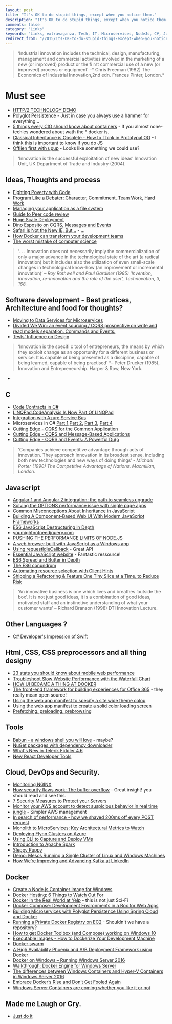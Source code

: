 ```yaml
---
layout: post
title: "It's OK to do stupid things, except when you notice them."
description: "It's OK to do stupid things, except when you notice them."
comments: false
category: "Links"
keywords: "Links, extravaganza, Tech, IT, Microservices, NodeJs, C#, Javascript, Solution architecture"
redirect_from: "/2015/Its-OK-to-do-stupid-things-except-when-you-notice-them/"
---
```


> ‘Industrial innovation includes the technical, design, manufacturing, management and
> commercial activities involved in the marketing of a new (or improved) product or the fi rst
> commercial use of a new (or improved) process or equipment’ –* Chris Freeman (1982) The Economics of Industrial Innovation,2nd edn. Frances Pinter, London.*

#  Must see #
 * [HTTP/2 TECHNOLOGY DEMO](http://www.http2demo.io/?utm_source=webopsweekly&utm_medium=email)
 * [Polyglot Persistence](http://martinfowler.com/bliki/PolyglotPersistence.html) - Just in case you always use a hammer for everything...
 * [5 things every CIO should know about containers](https://www-304.ibm.com/connections/blogs/aim/entry/5_things_every_cio_should_know_about_containers) - If you almost none-techies wondered about wath the * docker is.
 * [Classical Inheritance is Obsolete - How to Think in Prototypal OO](https://vimeo.com/69255635) - I think this is important to know if you do JS
 * [Offlien first with upup](https://www.talater.com/upup/) - Looks like something we could use?


> ‘Innovation is the successful exploitation of new ideas’ Innovation Unit, UK Department of Trade and Industry (2004).

##  Ideas, Thoughts and process  ##
 * [Fighting Poverty with Code](https://medium.com/end-homelessness/fighting-poverty-with-code-d1ed3ebd982d)
 * [Program Like a Debater: Character, Commitment, Team Work, Hard Work](http://blog.8thlight.com/rob-mulholand/2015/08/28/program-like-debater.html)
 * [Managing your application as a file system](http://vanillajava.blogspot.dk/2015/08/managing-your-application-as-file-system.html)
 * [Guide to Peer code review](http://www2.smartbear.com/Guide-To-Peer-Code-Review-Infographic.html)
 * [Huge Scale Deployment](https://lostechies.com/andrewsiemer/2015/08/28/huge-scale-deployments/)
 * [Dino Esposito on CQRS, Messages and Events](http://www.infoq.com/news/2015/08/cqrs-messages-events)
 * [Safari is Not the New IE, But…](http://developer.telerik.com/featured/safari-is-not-the-new-ie-but/) - ...
 * [How Docker can transform your development teams](http://www.cio.com/article/2977881/open-source-development/how-docker-can-transform-your-development-teams.html)
 * [The worst mistake of computer science](https://www.lucidchart.com/techblog/2015/08/31/the-worst-mistake-of-computer-science/)

> ‘. . . Innovation does not necessarily imply the commercialization of only a major advance in
> the technological state of the art (a radical innovation) but it includes also the utilization of even
> small-scale changes in technological know-how (an improvement or incremental innovation)’ *– Roy Rothwell and Paul Gardiner (1985) ‘Invention, innovation, re-innovation and the role of the user’, Technovation, 3, 168.*


##  Software development - Best pratices, Architecture and food for thoughts? ##
  * [Moving to Data Services for Microservices](https://dzone.com/articles/moving-to-data-services-for-microservices)
  * [Divided We Win: an event sourcing / CQRS prospective on write and read models separation. Commands and Events.](http://www.javacodegeeks.com/2015/08/divided-we-win-an-event-sourcing-cqrs-prospective-on-write-and-read-models-separation-commands-and-events.html)
  * [Tests' Influence on Design](https://github.com/testdouble/contributing-tests/wiki/Tests'-Influence-on-Design?utm_content=bufferb652f&utm_medium=social&utm_source=twitter.com&utm_campaign=buffer)

> ‘Innovation is the specifi c tool of entrepreneurs, the means by which they exploit change
> as an opportunity for a different business or service. It is capable of being presented as a
> discipline, capable of being learned, capable of being practised’ *– Peter Drucker (1985), Innovation and Entrepreneurship. Harper & Row, New York.
 *

##  **C** ##
  * [Code Contracts in C#](http://www.dotnetcurry.com/csharp/1172/code-contracts-csharp-static-runtime-checks)
  * [LINQPad.CodeAnalysis Is Now Part Of LINQPad](http://daveaglick.com/posts/linqpad-codeanalysis-is-now-part-of-linqpad)
  * [Integration with Azure Service Bus](http://vincentlauzon.com/2015/08/23/integration-with-azure-service-bus/)
  * Microservices in C# [Part 1](http://insidethecpu.com/2015/07/17/microservices-in-c-part-1-building-and-testing/),[Part 2](http://insidethecpu.com/2015/07/31/microservices-in-c-part-2-consistent-message-delivery/), [Part 3](http://insidethecpu.com/2015/08/14/microservices-in-c-part-3-queue-pool-sizing/), [Part 4](http://insidethecpu.com/2015/08/28/microservices-in-c-part-4-scaling-out/)
  * [Cutting Edge - CQRS for the Common Application](https://msdn.microsoft.com/magazine/mt147237.aspx)
  * [Cutting Edge - CQRS and Message-Based Applications](https://msdn.microsoft.com/magazine/mt238399)
  * [Cutting Edge - CQRS and Events: A Powerful Du(o](https://msdn.microsoft.com/magazine/mt185569)

> ‘Companies achieve competitive advantage through acts of innovation. They approach innovation
> in its broadest sense, including both new technologies and new ways of doing things’ -
 *Michael Porter (1990) The Competitive Advantage of Nations. Macmillan, London.*

##  Javascript ##
 * [Angular 1 and Angular 2 integration: the path to seamless upgrade](http://angularjs.blogspot.dk/2015/08/angular-1-and-angular-2-coexistence.htm)
 * [Solving the OPTIONS performance issue with single page apps](http://www.soasta.com/blog/options-web-performance-with-single-page-applications/)
 * [Common Misconceptions About Inheritance in JavaScript](https://medium.com/javascript-scene/common-misconceptions-about-inheritance-in-javascript-d5d9bab29b0a)
 * [Building A Component-Based Web UI With Modern JavaScript Frameworks](http://derickbailey.com/2015/08/26/building-a-component-based-web-ui-with-modern-javascript-frameworks/)
 * [ES6 JavaScript Destructuring in Depth](http://ponyfoo.com/articles/es6-destructuring-in-depth)
 * [youmightnotneedjquery.com](http://youmightnotneedjquery.com/)
 * [PUSHING THE PERFORMANCE LIMITS OF NODE.JS](http://www.jut.io/blog/2015/pushing-node-js-performance-limits)
 * [A web browser built with JavaScript as a Windows app](https://github.com/MicrosoftEdge/JSBrowser)
 * [Using requestIdleCallback](https://developers.google.com/web/updates/2015/08/27/using-requestidlecallback) - Great API
 * [Essential JavaScript website](https://github.com/ericelliott/essential-javascript-links#essential-javascript-links) - Fantastic ressource!
 * [ES6 Spread and Butter in Depth](http://ponyfoo.com/articles/es6-spread-and-butter-in-depth)
 * [The ES6 conundrum](http://www.codeproject.com/Articles/1023718/The-ES-conundrum)
 * [Automating resource selection with Client Hints](https://developers.google.com/web/updates/2015/09/automating-resource-selection-with-client-hints)
 * [Shipping a Refactoring & Feature One Tiny Slice at a Time, to Reduce Risk](https://theholyjava.wordpress.com/2015/09/01/shipping-a-refactoring-feature-one-tiny-slice-at-a-time-to-reduce-risk)

> ‘An innovative business is one which lives and breathes ‘outside the box’. It is not just good
> ideas, it is a combination of good ideas, motivated staff and an instinctive understanding
> of what your customer wants’ – Richard Branson (1998) DTI Innovation Lecture.

##  Other Languages ? ##
  * [C# Developer's Impression of Swift](http://humbletoolsmith.com/2015/08/09/A-C%23-developers-impressions-of-swift/)

##  Html, CSS, CSS preprocessors and all thing designy ##
  * [23 stats you should know about mobile web performance](http://www.soasta.com/blog/23-stats-mobile-web-performance-monitoring)
  * [Troubleshoot Slow Website Performance with the Waterfall Chart](http://royal.pingdom.com/2015/09/01/troubleshoot-slow-website-performance-with-the-waterfall-chart/)
  * [HOW UI BECAME A THING AT DOCKER](https://blog.docker.com/2015/08/ui-at-docker/)
  * [The front-end framework for building experiences for Office 365](https://github.com/OfficeDev/Office-UI-Fabric/) - they really mean open source!
  * [Using the web app manifest to specify a site wide theme colou](https://developers.google.com/web/updates/2015/09/using-manifest-to-set-sitewide-theme-color)
  * [Using the web app manifest to create a solid color loading screen](https://developers.google.com/web/updates/2015/09/using-web-app-manifest-to-set-solid-color-loading-screen)
  * [Prefetching, preloading, prebrowsing](https://css-tricks.com/prefetching-preloading-prebrowsing/)

##  Tools ##
 * [Babun - a windows shell you will love](http://babun.github.io/) - maybe?
 * [NuGet packages with dependency downloader](https://blog.vijay.name/my-projects/nufetch/)
 * [What's New in Telerik Fiddler 4.6](http://www.telerik.com/blogs/what%27s-new-in-telerik-fiddler-4.6)
 * [New React Developer Tools](https://facebook.github.io/react/blog/2015/09/02/new-react-developer-tools.html)


##  Cloud, DevOps and Security.  ##
 * [Monitoring NGINX](https://dzone.com/storage/assets/200617-rc213-monitoring-nginx.pdf) 
 * [How security flaws work: The buffer overflow](http://arstechnica.com/security/2015/08/how-security-flaws-work-the-buffer-overflow/) - Great insight! you should read and see this.
 * [7 Security Measures to Protect your Servers](https://www.digitalocean.com/community/tutorials/7-security-measures-to-protect-your-servers)
 * [Monitor your AWS account to detect suspicious behavior in real time](https://cloudonaut.io/monitor-your-aws-account-to-detect-suspicious-behavior-in-real-time/)
 * [jungle](https://github.com/achiku/jungle) - Simpler AWS management
 * [In search of performance - how we shaved 200ms off every POST request](https://gocardless.com/blog/in-search-of-performance-how-we-shaved-200ms-off-every-post-request)
 * [Monolith to MicroServices: Key Architectural Metrics to Watch](http://apmblog.dynatrace.com/2015/08/26/monolith-to-microservices-key-architectural-metrics-to-watch/)
 * [Deploying Flynn Clusters on Azure](http://www.felixrieseberg.com/flynn-azure/)
 * [Using CLI to Capture and Deploy VMs](https://alexandrebrisebois.wordpress.com/2015/08/22/using-azure-cli-to-capture-and-deploy-a-centos-virtual-machine/)
 * [Introduction to Apache Spark](http://www.codeproject.com/Articles/1023037/Introduction-to-Apache-Spark)
 * [Sleppy Puppy](http://techblog.netflix.com/2015/08/announcing-sleepy-puppy-cross-site.html)
 * [Demo: Mesos Running a Single Cluster of Linux and Windows Machines](http://thenewstack.io/demo-mesos-running-a-single-cluster-of-linux-and-windows-machines/)
 * [How We’re Improving and Advancing Kafka at LinkedIn](http://engineering.linkedin.com/apache-kafka/how-we%E2%80%99re-improving-and-advancing-kafka-linkedin)

## Docker ##
 * [Create a Node.js Container image for Windows](https://stefanscherer.github.io/create-an-io-js-container-image-for-windows) 
 * [Docker Hosting: 6 Things to Watch Out For](https://medium.com/@phildougherty/docker-hosting-6-things-to-watch-out-for-80a70088c655)
 * [Docker in the Real World at Yelp](http://engineeringblog.yelp.com/2015/08/docker-in-the-real-world-at-yelp.html) - this is not just Sci-Fi
 * [Docker Compose: Development Environments in a Box for Web Apps](https://ritazh.com/use-docker-compose-to-create-a-development-environment-for-front-end-developers-b52c27a659ea)
 * [Building Microservices with Polyglot Persistence Using Spring Cloud and Docker](http://www.kennybastani.com/2015/08/polyglot-persistence-spring-cloud-docker.html)
 * [Running a Private Docker Registry on EC2](http://blog.codeship.com/running-a-private-docker-registry-on-ec2/) - Shouldn't we have a repository?
 * [How to get Docker Toolbox (and Compose) working on Windows 10](http://brianpuglisi.com/how-to-get-docker-compose-working-on-windows-10/)
 * [Executable Images - How to Dockerize Your Development Machine](http://www.infoq.com/articles/docker-executable-images)
 * [Docker swarm](http://devcenter.megam.io/2015/08/26/docker-swarm/)
 * [A High Availability Phoenix and A/B Deployment Framework using Docker](http://zwischenzugs.tk/index.php/2015/08/26/a-high-availability-phoenix-and-ab-deployment-framework-using-docker/)
 * [Docker on Windows – Running Windows Server 2016](http://rafpe.ninja/2015/08/29/docker-on-windows-beginning/)
 * [Walkthrough: Docker Engine for Windows Server](http://ezeeetm.github.io/Docker-Engine-for-Windows-Server-Walkthrough/)
 * [The differences between Windows Containers and Hyper-V Containers in Windows Server 2016](http://windowsitpro.com/windows-server-2016/differences-between-windows-containers-and-hyper-v-containers-windows-server-201)
 * [Embrace Docker’s Rise and Don’t Get Fooled Again](http://thenewstack.io/embrace-dockers-rise-dont-get-fooled/)
 * [Windows Server Containers are coming whether you like it or not](http://codebetter.com/kylebaley/2015/09/01/windows-server-containers-are-coming-whether-you-like-it-or-not/)

##  Made me Laugh or Cry.  ##
  * [Just do it](http://littlebigdetails.com/post/127788690524/rememberedio-if-a-user-lingers-on-the-sign-up)